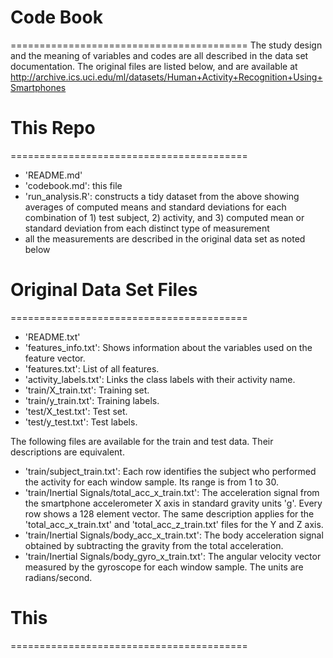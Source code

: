 # Code Book
=========================================
The study design and the meaning of variables and codes are all
described in the data set documentation.  The original files are listed
below, and are available at http://archive.ics.uci.edu/ml/datasets/Human+Activity+Recognition+Using+Smartphones


# This Repo
=========================================
- 'README.md'
- 'codebook.md': this file
- 'run_analysis.R': constructs a tidy dataset from the above showing averages of computed means and standard deviations for each combination of 1) test subject, 2) activity, and 3) computed mean or standard deviation from each distinct type of measurement
- all the measurements are described in the original data set as noted below


# Original Data Set Files
=========================================
- 'README.txt'
- 'features_info.txt': Shows information about the variables used on the feature vector.
- 'features.txt': List of all features.
- 'activity_labels.txt': Links the class labels with their activity name.
- 'train/X_train.txt': Training set.
- 'train/y_train.txt': Training labels.
- 'test/X_test.txt': Test set.
- 'test/y_test.txt': Test labels.

The following files are available for the train and test data. Their descriptions are equivalent. 
- 'train/subject_train.txt': Each row identifies the subject who performed the activity for each window sample. Its range is from 1 to 30. 
- 'train/Inertial Signals/total_acc_x_train.txt': The acceleration signal from the smartphone accelerometer X axis in standard gravity units 'g'. Every row shows a 128 element vector. The same description applies for the 'total_acc_x_train.txt' and 'total_acc_z_train.txt' files for the Y and Z axis. 
- 'train/Inertial Signals/body_acc_x_train.txt': The body acceleration signal obtained by subtracting the gravity from the total acceleration. 
- 'train/Inertial Signals/body_gyro_x_train.txt': The angular velocity vector measured by the gyroscope for each window sample. The units are radians/second. 

# This 
=========================================
